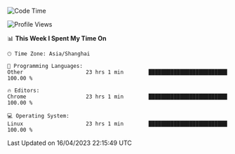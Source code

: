 <!--START_SECTION:waka-->
![Code Time](http://img.shields.io/badge/Code%20Time-533%20hrs%2058%20mins-blue)

![Profile Views](http://img.shields.io/badge/Profile%20Views-0-blue)

📊 **This Week I Spent My Time On** 

```text
🕑︎ Time Zone: Asia/Shanghai

💬 Programming Languages: 
Other                    23 hrs 1 min        █████████████████████████   100.00 % 

🔥 Editors: 
Chrome                   23 hrs 1 min        █████████████████████████   100.00 % 

💻 Operating System: 
Linux                    23 hrs 1 min        █████████████████████████   100.00 % 
```


 Last Updated on 16/04/2023 22:15:49 UTC
<!--END_SECTION:waka-->